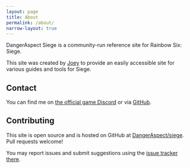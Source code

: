 ```yaml
---
layout: page
title: About
permalink: /about/
narrow-layout: true
---
```


<p class="lead">DangerAspect Siege is a community-run reference site for Rainbow Six: Siege. </p>

This site was created by <a href="https://twitter.com/joeyfjj">Joey</a> to provide an easily
accessible site for various guides and tools for Siege. 

## Contact

You can find me on [the official game Discord](https://discord.gg/rainbow6) or via [GitHub](https://github.com/joeyfoo). 

## Contributing

This site is open source and is hosted on GitHub at [DangerAspect/siege](https://github.com/DangerAspect/siege). Pull requests welcome!

You may report issues and submit suggestions using the [issue tracker there](https://github.com/DangerAspect/siege/issues). 
